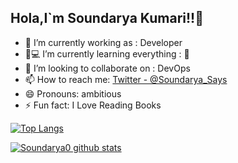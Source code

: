 ## Hola,I`m Soundarya Kumari!!👋

- 🌱 I’m currently working as : Developer
- 👩💻 I’m currently learning everything : 🤣
- 👯 I’m looking to collaborate on : DevOps 
- 📫 How to reach me: [Twitter - @Soundarya_Says](https://twitter.com/Soundarya_Says)
- 😄 Pronouns: ambitious
- ⚡ Fun fact: I Love Reading Books

[![Top Langs](https://github-readme-stats.vercel.app/api/top-langs/?username=Soundarya0)](https://github.com/Soundarya0/github-readme-stats)

[![Soundarya0 github stats](https://github-readme-stats.vercel.app/api?username=Soundarya0)](https://github.com/Soundarya0/github-readme-stats)
 


